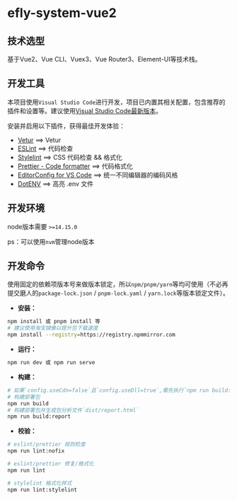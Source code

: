 # efly-system-vue2

## 技术选型

基于Vue2、Vue CLI、Vuex3、Vue Router3、Element-UI等技术栈。

## 开发工具

本项目使用`Visual Studio Code`进行开发，项目已内置其相关配置，包含推荐的插件和设置等。建议使用[Visual Studio Code最新版本](https://code.visualstudio.com/#alt-downloads)。

安装并启用以下插件，获得最佳开发体验：

- [Vetur](https://marketplace.visualstudio.com/items?itemName=octref.vetur) ==> Vetur
- [ESLint](https://marketplace.visualstudio.com/items?itemName=dbaeumer.vscode-eslint) ==> 代码检查
- [Stylelint](https://marketplace.visualstudio.com/items?itemName=stylelint.vscode-stylelint) ==> CSS 代码检查 && 格式化
- [Prettier - Code formatter](https://marketplace.visualstudio.com/items?itemName=esbenp.prettier-vscode) ==> 代码格式化
- [EditorConfig for VS Code](https://marketplace.visualstudio.com/items?itemName=EditorConfig.EditorConfig) ==> 统一不同编辑器的编码风格
- [DotENV](https://marketplace.visualstudio.com/items?itemName=mikestead.dotenv) ==> 高亮 .env 文件

## 开发环境

node版本需要 `>=14.15.0`

ps：可以使用`nvm`管理node版本

## 开发命令

使用固定的依赖项版本号来做版本锁定，所以`npm/pnpm/yarn`等均可使用（不必再提交磨人的`package-lock.json` / `pnpm-lock.yaml` / `yarn.lock`等版本锁定文件）。

- **安装：**

```bash
npm install 或 pnpm install 等
# 建议使用淘宝镜像以提升包下载速度
npm install --registry=https://registry.npmmirror.com
```

- **运行：**

```bash
npm run dev 或 npm run serve
```

- **构建：**

```bash
# 如果`config.useCdn=false`且`config.useDll=true`,需先执行`npm run build:dll`
# 构建部署包
npm run build
# 构建部署包并生成包分析文件`dist/report.html`
npm run build:report
```

- **校验：**

```bash
# eslint/prettier 规则检查
npm run lint:nofix

# eslint/prettier 修复/格式化
npm run lint

# stylelint 格式化样式
npm run lint:stylelint
```
